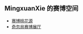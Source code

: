 ## MingxuanXie 的赛博空间

- [赛博桃花源](https://qihuju.wiki/peach.land/)
- [奇忽局赛博展厅](https://hubs.mozilla.com/BQoP2M3)
